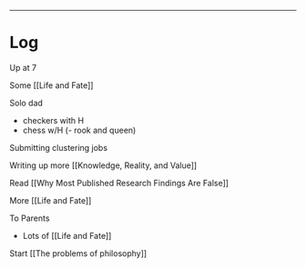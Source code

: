
---

# Log

Up at 7

Some [[Life and Fate]]

Solo dad
- checkers with H
- chess w/H (- rook and queen)

Submitting clustering jobs

Writing up more [[Knowledge, Reality, and Value]]

Read [[Why Most Published Research Findings Are False]]

More [[Life and Fate]]

To Parents 
- Lots of [[Life and Fate]]


Start [[The problems of philosophy]]
